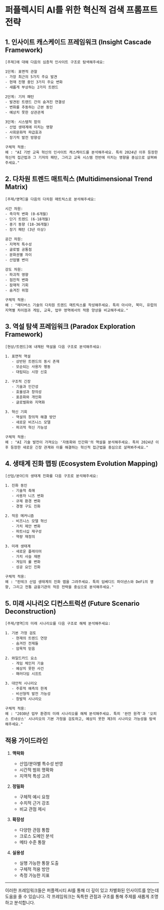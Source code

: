 # 퍼플렉시티 AI를 위한 혁신적 검색 프롬프트 전략

## 1. 인사이트 캐스케이드 프레임워크 (Insight Cascade Framework)

```
[주제]에 대해 다음의 심층적 인사이트 구조로 탐색해주세요:

1단계: 표면적 관찰
- 가장 최근의 5가지 주요 발견
- 현재 진행 중인 3가지 주요 변화
- 새롭게 부상하는 2가지 트렌드

2단계: 기저 패턴
- 발견된 트렌드 간의 숨겨진 연결성
- 변화를 추동하는 근본 동인
- 예상치 못한 상관관계

3단계: 시스템적 함의
- 산업 생태계에 미치는 영향
- 사회문화적 파급효과
- 장기적 발전 방향성

구체적 적용:
예 : "AI 기반 교육 혁신의 인사이트 캐스케이드를 분석해주세요. 특히 2024년 이후 등장한 혁신적 접근법과 그 기저의 패턴, 그리고 교육 시스템 전반에 미치는 영향을 중심으로 살펴봐주세요."
```

## 2. 다차원 트렌드 매트릭스 (Multidimensional Trend Matrix)

```
[주제/영역]을 다음의 다차원 매트릭스로 분석해주세요:

시간 차원:
- 즉각적 변화 (0-6개월)
- 단기 트렌드 (6-18개월)
- 중기 동향 (18-36개월)
- 장기 패턴 (3년 이상)

공간 차원:
- 지역적 특수성
- 글로벌 공통점
- 문화권별 차이
- 산업별 변이

강도 차원:
- 파괴적 영향
- 점진적 변화
- 잠재적 기회
- 숨겨진 위험

구체적 적용:
예 : "메타버스 기술의 다차원 트렌드 매트릭스를 작성해주세요. 특히 아시아, 북미, 유럽의 지역별 차이점과 게임, 교육, 업무 영역에서의 적용 양상을 비교해주세요."
```

## 3. 역설 탐색 프레임워크 (Paradox Exploration Framework)

```
[현상/트렌드]에 내재된 역설을 다음 구조로 분석해주세요:

1. 표면적 역설
   - 상반된 트렌드의 동시 존재
   - 모순되는 사용자 행동
   - 대립되는 시장 신호

2. 구조적 긴장
   - 기술과 인간성
   - 효율성과 창의성
   - 표준화와 개인화
   - 글로벌화와 지역화

3. 혁신 기회
   - 역설의 창의적 해결 방안
   - 새로운 비즈니스 모델
   - 파괴적 혁신 가능성

구체적 적용:
예 : "AI 기술 발전이 가져오는 '자동화와 인간화'의 역설을 분석해주세요. 특히 2024년 이후 등장한 새로운 긴장 관계와 이를 해결하는 혁신적 접근법을 중심으로 살펴봐주세요."
```

## 4. 생태계 진화 맵핑 (Ecosystem Evolution Mapping)

```
[산업/분야]의 생태계 진화를 다음 구조로 분석해주세요:

1. 진화 동인
   - 기술적 촉매
   - 사용자 니즈 변화
   - 규제 환경 변화
   - 경쟁 구도 진화

2. 적응 메커니즘
   - 비즈니스 모델 혁신
   - 가치 제안 변화
   - 파트너십 재구성
   - 역량 재정의

3. 미래 생태계
   - 새로운 플레이어
   - 가치 사슬 재편
   - 게임의 룰 변화
   - 성공 요인 진화

구체적 적용:
예 : "핀테크 산업 생태계의 진화 맵을 그려주세요. 특히 임베디드 파이낸스와 DeFi의 영향, 그리고 전통 금융기관의 적응 전략을 중심으로 분석해주세요."
```

## 5. 미래 시나리오 디컨스트럭션 (Future Scenario Deconstruction)

```
[주제/영역]의 미래 시나리오를 다음 구조로 해체 분석해주세요:

1. 기본 가정 검토
   - 현재의 트렌드 연장
   - 숨겨진 전제들
   - 암묵적 믿음

2. 와일드카드 요소
   - 게임 체인저 기술
   - 예상치 못한 사건
   - 패러다임 시프트

3. 대안적 시나리오
   - 주류적 예측의 한계
   - 비선형적 발전 가능성
   - 창발적 시나리오

구체적 적용:
예 : "2030년 업무 환경의 미래 시나리오를 해체 분석해주세요. 특히 '완전 원격'과 '오피스 르네상스' 시나리오의 기본 가정을 검토하고, 예상치 못한 제3의 시나리오 가능성을 탐색해주세요."
```

## 적용 가이드라인

1. **맥락화**
   - 산업/분야별 특수성 반영
   - 시간적 범위 명확화
   - 지역적 특성 고려

2. **정밀화**
   - 구체적 예시 요청
   - 수치적 근거 강조
   - 비교 관점 제시

3. **확장성**
   - 다양한 관점 통합
   - 크로스 도메인 분석
   - 메타 수준 통찰

4. **실용성**
   - 실행 가능한 통찰 도출
   - 구체적 적용 방안
   - 측정 가능한 지표

---

이러한 프레임워크들은 퍼플렉시티 AI를 통해 더 깊이 있고 차별화된 인사이트를 얻는데 도움을 줄 수 있습니다. 각 프레임워크는 독특한 관점과 구조를 통해 주제를 새롭게 조명하고 분석합니다.